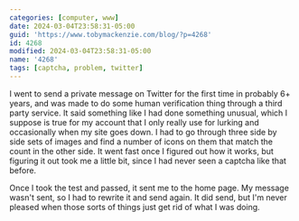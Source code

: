 ```yaml
---
categories: [computer, www]
date: 2024-03-04T23:58:31-05:00
guid: 'https://www.tobymackenzie.com/blog/?p=4268'
id: 4268
modified: 2024-03-04T23:58:31-05:00
name: '4268'
tags: [captcha, problem, twitter]
---
```


I went to send a private message on Twitter for the first time in probably 6+ years, and was made to do some human verification thing through a third party service.<!--more-->  It said something like I had done something unusual, which I suppose is true for my account that I only really use for lurking and occasionally when my site goes down.  I had to go through three side by side sets of images and find a number of icons on them that match the count in the other side.  It went fast once I figured out how it works, but figuring it out took me a little bit, since I had never seen a captcha like that before.

Once I took the test and passed, it sent me to the home page.  My message wasn't sent, so I had to rewrite it and send again.  It did send, but I'm never pleased when those sorts of things just get rid of what I was doing.
